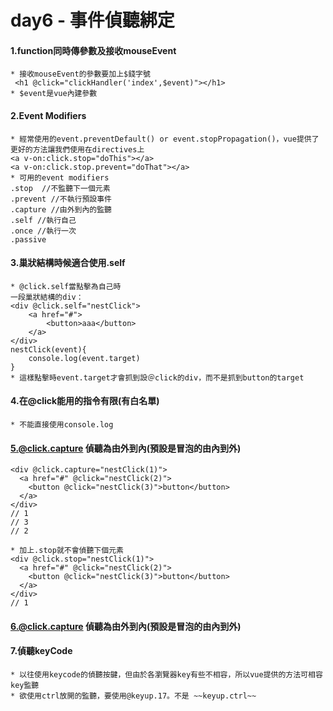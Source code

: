 # day6 - 事件偵聽綁定

#### 1.function同時傳參數及接收mouseEvent
    * 接收mouseEvent的參數要加上$錢字號
     <h1 @click="clickHandler('index',$event)"></h1>
    * $event是vue內建參數
#### 2.Event Modifiers
    * 經常使用的event.preventDefault() or event.stopPropagation()，vue提供了更好的方法讓我們使用在directives上
    <a v-on:click.stop="doThis"></a>
    <a v-on:click.stop.prevent="doThat"></a>
    * 可用的event modifiers
    .stop  //不監聽下一個元素
    .prevent //不執行預設事件
    .capture //由外到內的監聽
    .self //執行自己
    .once //執行一次
    .passive

#### 3.巢狀結構時候適合使用.self
    * @click.self當點擊為自己時
    一段巢狀結構的div：
    <div @click.self="nestClick">
        <a href="#">
            <button>aaa</button>
        </a>
    </div>
    nestClick(event){
        console.log(event.target) 
    }
    * 這樣點擊時event.target才會抓到設＠click的div，而不是抓到button的target
    

#### 4.在@click能用的指令有限(有白名單)
    * 不能直接使用console.log

#### 5.@click.capture 偵聽為由外到內(預設是冒泡的由內到外)
    <div @click.capture="nestClick(1)">
      <a href="#" @click="nestClick(2)">
        <button @click="nestClick(3)">button</button>
      </a>
    </div>
    // 1
    // 3
    // 2

    * 加上.stop就不會偵聽下個元素
    <div @click.stop="nestClick(1)">
      <a href="#" @click="nestClick(2)">
        <button @click="nestClick(3)">button</button>
      </a>
    </div>
    // 1

#### 6.@click.capture 偵聽為由外到內(預設是冒泡的由內到外)

#### 7.偵聽keyCode
    * 以往使用keycode的偵聽按鍵，但由於各瀏覽器key有些不相容，所以vue提供的方法可相容key監聽
    * 欲使用ctrl放開的監聽，要使用@keyup.17。不是 ~~keyup.ctrl~~